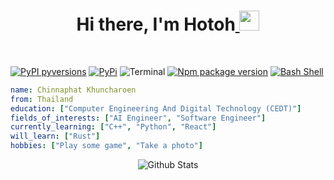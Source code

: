 
<h1 align="center">Hi there, I'm Hotoh<a href="https://www.blackcater.win/" target="_blank">  </a> <img
src="https://github.com/blackcater/blackcater/raw/main/images/Hi.gif" height="32" /></h1>

<br />


[![PyPI pyversions](https://img.shields.io/pypi/pyversions/ansicolortags.svg)](https://pypi.python.org/pypi/ansicolortags/)
[![PyPi](https://badgen.net/badge/icon/pypi?icon=pypi&label)](https://https://pypi.org/)
![Terminal](https://badgen.net/badge/icon/terminal?icon=terminal&label)
[![Npm package version](https://badgen.net/npm/v/express)](https://npmjs.com/package/express)
[![Bash Shell](https://badges.frapsoft.com/bash/v1/bash.png?v=103)](https://github.com/ellerbrock/open-source-badges/)

```yaml
name: Chinnaphat Khuncharoen
from: Thailand
education: ["Computer Engineering And Digital Technology (CEDT)"]
fields_of_interests: ["AI Engineer", "Software Engineer"]
currently_learning: ["C++", "Python", "React"]
will_learn: ["Rust"]
hobbies: ["Play some game", "Take a photo"]
```
<p align="center">
        <img src="https://raw.githubusercontent.com/mayhemantt/mayhemantt/Update/svg/Bottom.svg" alt="Github Stats" />
</p>
